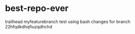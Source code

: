# best-repo-ever
trailhead
 myfeaturebranch
test using bash
changes for branch 22hfqdkdhqfiuzqdhchd
